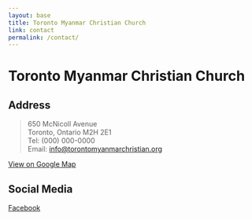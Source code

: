 ```yaml
---
layout: base
title: Toronto Myanmar Christian Church
link: contact
permalink: /contact/
---
```


# Toronto Myanmar Christian Church

## Address

> 650 McNicoll Avenue  
> Toronto, Ontario M2H 2E1  
> Tel: (000) 000-0000  
> Email: info@torontomyanmarchristian.org  

[View on Google Map](https://goo.gl/maps/KyQRXtthwkq)

## Social Media

[Facebook](https://www.facebook.com/Toronto-Myanmar-Christian-Fellowship-123818291003915/)
